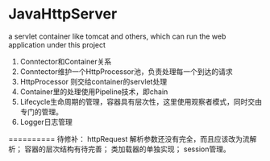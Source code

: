 JavaHttpServer
==============

a servlet container like tomcat and others, which can run the web application under this project

1. Conntector和Container关系
2. Conntector维护一个HttpProcessor池，负责处理每一个到达的请求
3. HttpProcessor 则交给container的servlet处理
4. Container里的处理使用Pipeline技术，即chain 
5. Lifecycle生命周期的管理，容器具有层次性，这里使用观察者模式，同时交由专门的管理。
6. Logger日志管理

==========
待修补：
httpRequest 解析参数还没有完全，而且应该改为流解析；
容器的层次结构有待完善；
类加载器的单独实现；
session管理。

